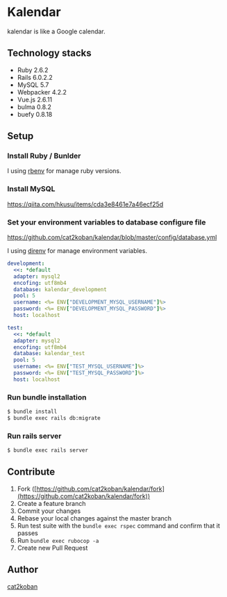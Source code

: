 # Kalendar
kalendar is like a Google calendar.

## Technology stacks
- Ruby 2.6.2
- Rails 6.0.2.2
- MySQL 5.7
- Webpacker 4.2.2
- Vue.js 2.6.11
- bulma 0.8.2
- buefy 0.8.18

## Setup
### Install Ruby / Bunlder

I using [rbenv](https://github.com/rbenv/rbenv) for manage ruby versions.

### Install MySQL

https://qiita.com/hkusu/items/cda3e8461e7a46ecf25d

### Set your environment variables to database configure file

https://github.com/cat2koban/kalendar/blob/master/config/database.yml

I using [direnv](https://github.com/direnv/direnv) for manage environment variables. 

```yml
development:
  <<: *default
  adapter: mysql2
  encofing: utf8mb4
  database: kalendar_development
  pool: 5
  username: <%= ENV["DEVELOPMENT_MYSQL_USERNAME"]%>
  password: <%= ENV["DEVELOPMENT_MYSQL_PASSWORD"]%>
  host: localhost

test:
  <<: *default
  adapter: mysql2
  encofing: utf8mb4
  database: kalendar_test
  pool: 5
  username: <%= ENV["TEST_MYSQL_USERNAME"]%>
  password: <%= ENV["TEST_MYSQL_PASSWORD"]%>
  host: localhost
```

### Run bundle installation

```zsh
$ bundle install
$ bundle exec rails db:migrate
```

### Run rails server

```zsh
$ bundle exec rails server
```

## Contribute

1. Fork ([https://github.com/cat2koban/kalendar/fork](https://github.com/cat2koban/kalendar/fork))
2. Create a feature branch
3. Commit your changes
4. Rebase your local changes against the master branch
5. Run test suite with the `bundle exec rspec` command and confirm that it passes
6. Run `bundle exec rubocop -a`
7. Create new Pull Request


## Author
[cat2koban](https://github.com/cat2koban/)
